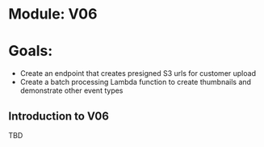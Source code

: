 # Module: V06
# Goals: 
* Create an endpoint that creates presigned S3 urls for customer upload
* Create a batch processing Lambda function to create thumbnails and demonstrate other event types

## Introduction to V06
TBD